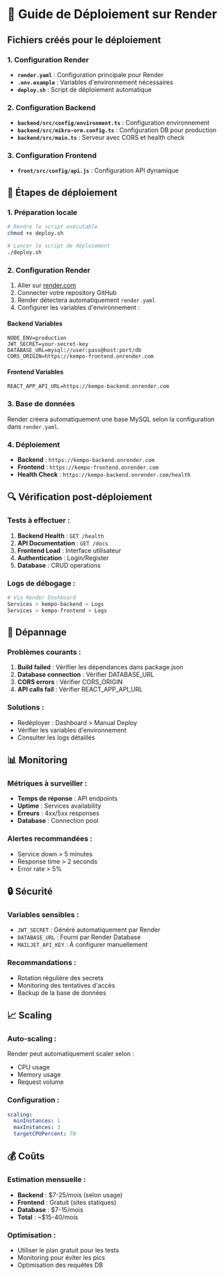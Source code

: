 # 🚀 Guide de Déploiement sur Render

## Fichiers créés pour le déploiement

### 1. Configuration Render
- **`render.yaml`** : Configuration principale pour Render
- **`.env.example`** : Variables d'environnement nécessaires
- **`deploy.sh`** : Script de déploiement automatique

### 2. Configuration Backend
- **`backend/src/config/environment.ts`** : Configuration environnement
- **`backend/src/mikro-orm.config.ts`** : Configuration DB pour production
- **`backend/src/main.ts`** : Serveur avec CORS et health check

### 3. Configuration Frontend
- **`front/src/config/api.js`** : Configuration API dynamique

## 🔧 Étapes de déploiement

### 1. Préparation locale
```bash
# Rendre le script exécutable
chmod +x deploy.sh

# Lancer le script de déploiement
./deploy.sh
```

### 2. Configuration Render
1. Aller sur [render.com](https://render.com)
2. Connecter votre repository GitHub
3. Render détectera automatiquement `render.yaml`
4. Configurer les variables d'environnement :

#### Backend Variables
```
NODE_ENV=production
JWT_SECRET=your-secret-key
DATABASE_URL=mysql://user:pass@host:port/db
CORS_ORIGIN=https://kempo-frontend.onrender.com
```

#### Frontend Variables
```
REACT_APP_API_URL=https://kempo-backend.onrender.com
```

### 3. Base de données
Render créera automatiquement une base MySQL selon la configuration dans `render.yaml`.

### 4. Déploiement
- **Backend** : `https://kempo-backend.onrender.com`
- **Frontend** : `https://kempo-frontend.onrender.com`
- **Health Check** : `https://kempo-backend.onrender.com/health`

## 🔍 Vérification post-déploiement

### Tests à effectuer :
1. **Backend Health** : `GET /health`
2. **API Documentation** : `GET /docs`
3. **Frontend Load** : Interface utilisateur
4. **Authentication** : Login/Register
5. **Database** : CRUD operations

### Logs de débogage :
```bash
# Via Render Dashboard
Services > kempo-backend > Logs
Services > kempo-frontend > Logs
```

## 🚨 Dépannage

### Problèmes courants :
1. **Build failed** : Vérifier les dépendances dans package.json
2. **Database connection** : Vérifier DATABASE_URL
3. **CORS errors** : Vérifier CORS_ORIGIN
4. **API calls fail** : Vérifier REACT_APP_API_URL

### Solutions :
- Redéployer : Dashboard > Manual Deploy
- Vérifier les variables d'environnement
- Consulter les logs détaillés

## 📊 Monitoring

### Métriques à surveiller :
- **Temps de réponse** : API endpoints
- **Uptime** : Services availability
- **Erreurs** : 4xx/5xx responses
- **Database** : Connection pool

### Alertes recommandées :
- Service down > 5 minutes
- Response time > 2 seconds
- Error rate > 5%

## 🔒 Sécurité

### Variables sensibles :
- `JWT_SECRET` : Généré automatiquement par Render
- `DATABASE_URL` : Fourni par Render Database
- `MAILJET_API_KEY` : À configurer manuellement

### Recommandations :
- Rotation régulière des secrets
- Monitoring des tentatives d'accès
- Backup de la base de données

## 📈 Scaling

### Auto-scaling :
Render peut automatiquement scaler selon :
- CPU usage
- Memory usage
- Request volume

### Configuration :
```yaml
scaling:
  minInstances: 1
  maxInstances: 3
  targetCPUPercent: 70
```

## 💰 Coûts

### Estimation mensuelle :
- **Backend** : $7-25/mois (selon usage)
- **Frontend** : Gratuit (sites statiques)
- **Database** : $7-15/mois
- **Total** : ~$15-40/mois

### Optimisation :
- Utiliser le plan gratuit pour les tests
- Monitoring pour éviter les pics
- Optimisation des requêtes DB
